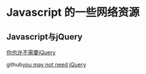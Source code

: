 # Javascript 的一些网络资源
## Javascript与jQuery
[你也许不需要jQuery](http://youmightnotneedjquery.com/)  

github[you may not need jQuery](https://github.com/oneuijs/You-Dont-Need-jQuery/blob/master/README.zh-CN.md)
